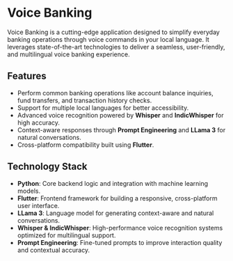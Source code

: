 # Voice Banking

Voice Banking is a cutting-edge application designed to simplify everyday banking operations through voice commands in your local language. It leverages state-of-the-art technologies to deliver a seamless, user-friendly, and multilingual voice banking experience.

## Features

- Perform common banking operations like account balance inquiries, fund transfers, and transaction history checks.
- Support for multiple local languages for better accessibility.
- Advanced voice recognition powered by **Whisper** and **IndicWhisper** for high accuracy.
- Context-aware responses through **Prompt Engineering** and **LLama 3** for natural conversations.
- Cross-platform compatibility built using **Flutter**.

## Technology Stack

- **Python**: Core backend logic and integration with machine learning models.
- **Flutter**: Frontend framework for building a responsive, cross-platform user interface.
- **LLama 3**: Language model for generating context-aware and natural conversations.
- **Whisper & IndicWhisper**: High-performance voice recognition systems optimized for multilingual support.
- **Prompt Engineering**: Fine-tuned prompts to improve interaction quality and contextual accuracy.
